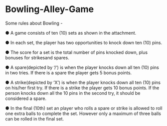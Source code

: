 # Bowling-Alley-Game
Some rules about Bowling -

  ● A game consists of ten (10) sets as shown in the attachment.
 
  ● In each set, the player has two opportunities to knock down ten (10) pins.
 
  ● The score for a set is the total number of pins knocked down, plus bonuses for strikesand spares. 

  ● A spare(depicted by ‘/‘) is when the player knocks down all ten (10) pins in two tries. If there is a spare the player         gets 5 bonus points. 

  ● A strike(depicted by ‘X’) is when the player knocks down all ten (10) pins on his/her first try. If there is a strike the     player gets 10 bonus points. If the person knocks down all the 10 pins in the second try, it should be considered a spare.
 
  ● In the final (10th) set an player who rolls a spare or strike is allowed to roll one extra balls to complete the set.         However only a maximum of three balls can be rolled in the final set.
